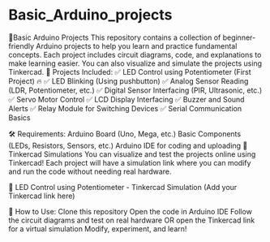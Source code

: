 # Basic_Arduino_projects
🚀Basic Arduino Projects This repository contains a collection of beginner-friendly Arduino projects to help you learn and practice fundamental concepts. Each project includes circuit diagrams, code, and explanations to make learning easier. You can also visualize and simulate the projects using Tinkercad.
📌 Projects Included:
✅ LED Control using Potentiometer (First Project) 🔥
✅ LED Blinking (Using pushbutton)
✅ Analog Sensor Reading (LDR, Potentiometer, etc.)
✅ Digital Sensor Interfacing (PIR, Ultrasonic, etc.)
✅ Servo Motor Control
✅ LCD Display Interfacing
✅ Buzzer and Sound Alerts
✅ Relay Module for Switching Devices
✅ Serial Communication Basics

🛠 Requirements:
Arduino Board (Uno, Mega, etc.)
Basic Components (LEDs, Resistors, Sensors, etc.)
Arduino IDE for coding and uploading
🔗 Tinkercad Simulations
You can visualize and test the projects online using Tinkercad! Each project will have a simulation link where you can modify and run the code without needing real hardware.

🔗 LED Control using Potentiometer - Tinkercad Simulation (Add your Tinkercad link here)

📖 How to Use:
Clone this repository
Open the code in Arduino IDE
Follow the circuit diagrams and test on real hardware OR open the Tinkercad link for a virtual simulation
Modify, experiment, and learn!
